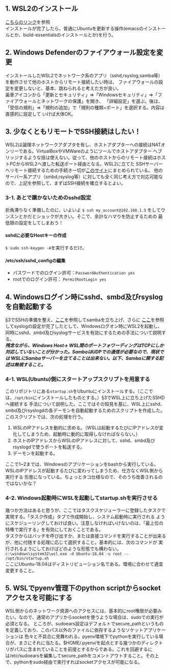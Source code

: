 ## 1. WSL2のインストール
[こちらのリンク](https://docs.microsoft.com/ja-jp/windows/wsl/install-win10#manual-installation-steps)を参照  
インストールが完了したら、普通にUbuntuを更新する操作(emacsのインストールとか、build-essentialsのインストールとか)を行う。

## 2. Windows Defenderのファイアウォール設定を変更
インストールしたWSL2でネットワーク系のアプリ（sshd,rsyslog,samba等）を動作させて他のホストからリモート接続したい時は、
ファイアウォールの設定を変更しないと、基本、跳ねられると考えた方が良い。  
歯車アイコンから「更新とセキュリティ」⇒「Windowsセキュリティ」⇒「ファイアウォールとネットワークの保護」を開き、
「詳細設定」を選ぶ。後は、「受信の規則」⇒「規則の追加」で「規則の種類=ポート」を選択する。内容は直感的に設定して
いけば大体OK。

## 3. 少なくともリモートでSSH接続はしたい！
WSL2は論理ネットワークアダプタを有し、ホストアダプターへの接続はNATオンリーである。VirtualBoxやVMWareのようにツールでホストアダプター
へブリッジするような技は使えない。従って、他のホストからのリモート接続はホストPCからWSL2へ渡した転送ポート経由となる。WSL2に立てた
SSHサーバーへリモート接続するための手続き一切が[このサイト](https://qiita.com/yabeenico/items/15532c703974dc40a7f5)にまとめられている。
他のサーバー系アプリ（smbd,rsyslog等）に対しても全く同じ考え方で対応可能なので、上記を参照して、まずはSSH接続を確立するとよい。
### 3-1. あとで躓かないためのsshd設定
折角滞りなく準備したのに、いよいよ `$ ssh my_account@192.168.1.5` をしてウンスンとかだとショックが大きい。そこで、余計なハマりを防止するための
最低限の設定をしてしまおう！
#### sshdに必要なHostキーの作成
`$ sudo ssh-keygen -A`を実行するだけ。
#### /etc/ssh/sshd_configの編集
- パスワードでのログイン許可：`PasswordAuthentication yes`
- rootでのログイン許可：     `PermitRootLogin yes`

## 4. Windowsログイン時にsshd、smbd及びrsyslogを自動起動する
§3でSSHの準備を整え、[ここ](https://github.com/ConfiguresHowTo-sak52jp/HowToConstructSamba.git)を参照してsambaを立ち上げ、さらに
[ここ](https://github.com/CSharpExpAndLibs/LogServerExp.git)を参照してsyslogの設定が完了したとして、Windowsログオン時にWSL2を起動し、
同時にsshd、smbd及びsyslogサービスを有効にするための手法について説明する。  
***残念ながら、Windows Host-> WSL間のポートフォワーディングはTCPにしか対応していないことが分かった。SambaはUDPでの通信が必要なので、現状では
WSLにSambaサーバーを立てることは出来ない。以下、Sambaに関する記述は無視すること。***
### 4-1. WSL(Ubuntu)側にスタートアップスクリプトを用意する
このリポジトリにある`startup.sh`をUbuntuにインストールする。（ここでは、`/opt/bin`にインストールしたものとする。）§3でWSL上に立ち上げたSSHDへ接続する
手法について説明した。ここではその知見を基に、WSL上にsshd、smbd及びrsyslogdの各デーモンを自動起動するためのスクリプトを作成した。
このスクリプトでは、次の処理を行う。
1. WSLのIPアドレスを動的に求める。（WSLは起動するたびにIPアドレスが変化してしまうため、起動時に動的に取得しなければならない。）
1. ホストのIPアドレスからWSLのIPアドレスに対して、sshd、smbd及びrsyslogdで使うポートを転送する。
1. デーモンを起動する。

ここで1~2までは、Windowsのアプリケーションをbashから実行している。WSLのIPアドレスが起動するたびに変わってしまうため、仕方なくWSL側から実行する
形態になっている。ちょっとタコ仕様なので、そのうち改善されるのではないかな？

### 4-2. Windows起動時にWSLを起動してstartup.shを実行させる
幾つか方法はあると思うが、ここではタスクスケジューラーに登録したタスクで実現する。「タスク作成」タブで作成開始し、システム起動時に実行される
ようにスケジューリングしておけば良い。注意しなければいけないのは、「最上位の特権で実行する」を有効にしておくことである。  
タスクからはバッチを呼び出すか、または直接コマンドを実行することが出来るが、他に付随する処理に応じて選択すること。基本的には、次のコマンドが
実行されるようにしておけばどのような形態でも構わない。  
`c:\windows\system32\wsl.exe -d Ubuntu-18.04 -u root -- /opt/bin/startup.sh`  
ここにUbuntu-18.04はディストリビューション名である。環境に合わせて適宜変更すること。

## 5. WSLでpyenv管理下のpython scriptからsocketアクセスを可能にする
WSL側からのネットワーク資源へのアクセスには、基本的にroot権限が必要みたい。なので、通常のアプリからsocketを使うような場合は、sudoでの実行が必須となる。
ところが、sudoears設定はデフォルトでsecure_pathというものを定義しており、このパス以外のファイルに依存するようなソケットアプリケーションは
色々と不具合に見舞われる。pyenv環境下でpythonを実行している場合が、まさにそれに当たる。$HOME/.pyenv/を起点とする幾つかのディレクトリがパスに含まれていることを前提とするからである。これを回避するには/etc/sudoearsを編集してsecure_pathをコメントアウトすること。その上で、pythonをsudo経由で実行すればsocketアクセスが可能になる。

